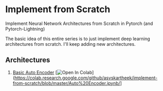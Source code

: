 # Implement from Scratch
Implement Neural Network Architectures from Scratch in Pytorch (and Pytorch-Lightning)

The basic idea of this entire series is to just implement deep learning architectures from scratch. I'll keep adding new architectures.

## Architectures
1. [Basic Auto Encoder](./Auto%20Encoder.ipynb) [![Open In Colab](https://colab.research.google.com/assets/colab-badge.svg)](https://colab.research.google.com/github/asvskartheek/implement-from-scratch/blob/master/Auto%20Encoder.ipynb/]
